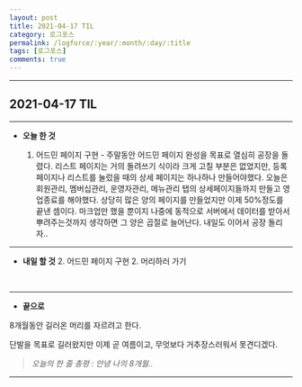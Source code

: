 ```yaml
---
layout: post
title: 2021-04-17 TIL
category: 로그포스
permalink: /logforce/:year/:month/:day/:title
tags: [로그포스]
comments: true
---
```


---

## 2021-04-17 TIL

---

- **오늘 한 것**

  1. 어드민 페이지 구현 - 주말동안 어드민 페이지 완성을 목표로 열심히 공장을 돌렸다. 리스트 페이지는 거의 돌려쓰기 식이라 크게 고칠 부분은 없었지만, 등록 페이지나 리스트를 눌렀을 때의 상세 페이지는 하나하나 만들어야했다. 오늘은 회원관리, 멤버십관리, 운영자관리, 메뉴관리 탭의 상세페이지들까지 만들고 영업종료를 해야했다. 상당히 많은 양의 페이지를 만들었지만 이제 50%정도를 끝낸 셈이다. 마크업만 했을 뿐이지 나중에 동적으로 서버에서 데이터를 받아서 뿌려주는것까지 생각하면 그 양은 곱절로 늘어난다. 내일도 이어서 공장 돌리자.. 

---

- **내일 할 것**
  2. 어드민 페이지 구현
  2. 머리하러 가기

<br>

---

- **끝으로**

8개월동안 길러온 머리를 자르려고 한다.

단발을 목표로 길러왔지만 이제 곧 여름이고, 무엇보다 거추장스러워서 못견디겠다.

> _오늘의 한 줄 총평 : 안녕 나의 8개월.._

---
